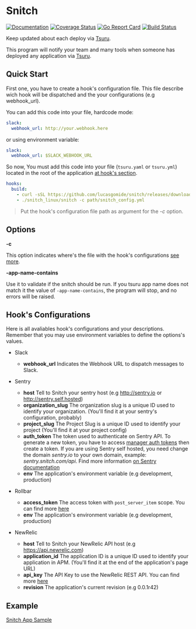 # Snitch
[![Documentation](https://godoc.org/github.com/lucasgomide/snitch?status.svg)](http://godoc.org/github.com/lucasgomide/snitch)
[![Coverage Status](https://coveralls.io/repos/github/lucasgomide/snitch/badge.svg?branch=master)](https://coveralls.io/github/lucasgomide/snitch?branch=master)
[![Go Report Card](https://goreportcard.com/badge/github.com/lucasgomide/snitch)](https://goreportcard.com/report/github.com/lucasgomide/snitch)
[![Build Status](https://travis-ci.org/lucasgomide/snitch.svg?branch=master)](https://travis-ci.org/lucasgomide/snitch)

Keep updated about each deploy via [Tsuru](https://docs.tsuru.io/stable/).

This program will notify your team and many tools when someone has deployed any application via [Tsuru](https://docs.tsuru.io/stable/).

## Quick Start

First one, you have to create a hook's configuration file. This file describe wich hook will be dispatched and the your configurations (e.g webhook_url).

You can add this code into your file, hardcode mode:
```yaml
slack:
  webhook_url: http://your.webhook.here
```

or using environment variable:
```yaml
slack:
  webhook_url: $SLACK_WEBHOOK_URL
```

So now, You must add this code into your file (`tsuru.yaml` or `tsuru.yml`) located in the root of the application [at hook's section](https://docs.tsuru.io/stable/using/tsuru.yaml.html).

```yaml
hooks:
  build:
    - curl -sSL https://github.com/lucasgomide/snitch/releases/download/0.1.0/snitch_0.1.0_linux_amd64.tar.gz | tar xz
    - ./snitch_linux/snitch -c path/snitch_config.yml
```

> Put the hook's configuration file path as argument for the *-c* option.

## Options

**-c**

This option indicates where's the file with the hook's configurations [see more](#hooks-configurations).

**-app-name-contains**

Use it to validate if the snitch should be run. If you tsuru app name does not match it the value of `-app-name-contains`, the program will stop, and no errors will be raised.

## Hook's Configurations

Here is all avaliables hook's configurations and your descriptions. Remember that you may use environment variables to define the options's values.

- Slack
  - **webhook_url** Indicates the Webhook URL to dispatch messages to Slack.

- Sentry
  - **host** Tell to Snitch your sentry host (e.g http://sentry.io or http://sentry.self.hosted)
  - **organization_slug** The organization slug is a unique ID used to identify your organization. (You'll find it at your sentry's configuration, probably)
  - **project_slug** The Project Slug is a unique ID used to identify your project (You'll find it at your project config)
  - **auth_token** The token used to authenticate on Sentry API. To generate a new token, you have to access [manager auth tokens](https://sentry.io/api) then create a token. If you are using Sentry self hosted, you need change the domain _sentry.io_ to your own domain, example: _sentry.snitch.com/api_. Find more information [on Sentry documentation](https://docs.sentry.io/api/auth/#auth-tokens)
  - **env** The application's environment variable (e.g development, production)

- Rollbar
  - **access_token** The access token with `post_server_item` scope. You can find more [here](https://rollbar.com/docs/api/#authentication)
  - **env** The application's environment variable (e.g development, production)

- NewRelic
  - **host** Tell to Snitch your NewRelic API host (e.g https://api.newrelic.com)
  - **application_id** The application ID is a unique ID used to identify your application in APM. (You'll find it at the end of the application's page URL)
  - **api_key** The API Key to use the NewRelic REST API. You can find more [here](https://docs.newrelic.com/docs/apis/rest-api-v2/getting-started/api-keys)
  - **revision** The application's current revision (e.g 0.0.1r42)

## Example

[Snitch App Sample](https://github.com/lucasgomide/snitch-app-example)
